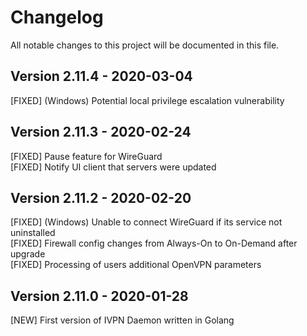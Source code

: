 # Changelog

All notable changes to this project will be documented in this file.

## Version 2.11.4 - 2020-03-04

[FIXED] (Windows) Potential local privilege escalation vulnerability

## Version 2.11.3 - 2020-02-24

[FIXED] Pause feature for WireGuard  
[FIXED] Notify UI client that servers were updated

## Version 2.11.2 - 2020-02-20

[FIXED] (Windows) Unable to connect WireGuard if its service not uninstalled  
[FIXED] Firewall config changes from Always-On to On-Demand after upgrade  
[FIXED] Processing of users additional OpenVPN parameters

## Version 2.11.0 - 2020-01-28

[NEW] First version of IVPN Daemon written in Golang  
